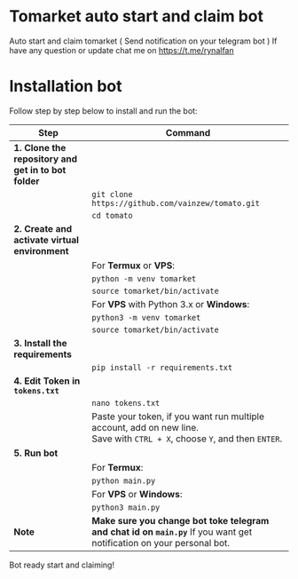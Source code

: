 # Tomarket auto start and claim bot

Auto start and claim tomarket ( Send notification on your telegram bot )
If have any question or update chat me on https://t.me/rynalfan

# Installation bot

Follow step by step below to install and run the bot:

| Step                                    | Command                                                                |
|-------------------------------------------|-------------------------------------------------------------------------------------------|
| **1. Clone the repository and get in to bot folder** | 
|                                             | `git clone https://github.com/vainzew/tomato.git`                                      |
|                                             | `cd tomato`                                                                            |
| **2. Create and activate virtual environment** | 
|                                             | For **Termux** or **VPS**:                                                           |
|                                             | `python -m venv tomarket`                                                                |
|                                             | `source tomarket/bin/activate`                                                           |
|                                             | For **VPS** with Python 3.x or **Windows**:                                        |
|                                             | `python3 -m venv tomarket`                                                               |
|                                             | `source tomarket/bin/activate`                                                           |
| **3. Install the requirements**                  | 
|                                             | `pip install -r requirements.txt`                                                        |
| **4. Edit Token in `tokens.txt`**          | 
|                                             | `nano tokens.txt`                                                                       |
|                                             | Paste your token, if you want run multiple account, add on new line.<br> Save with `CTRL + X`, choose `Y`, and then `ENTER`. |
| **5. Run bot**                       | 
|                                             | For **Termux**:                                                                       |
|                                             | `python main.py`                                                                        |
|                                             | For **VPS** or **Windows**:                                                          |
|                                             | `python3 main.py`                                                                       |
| **Note**                               | **Make sure you change bot toke telegram and chat id on `main.py`** If you want get notification on your personal bot. |

Bot ready start and claiming!
